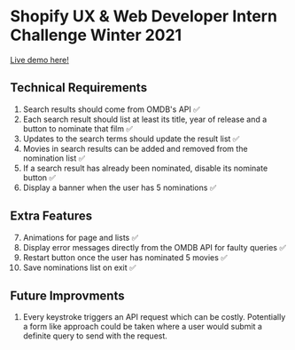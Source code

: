# Shopify UX & Web Developer Intern Challenge Winter 2021

[Live demo here!](https://wonderful-boyd-ca7d35.netlify.app/ "Live Demo")

## Technical Requirements
1. Search results should come from OMDB's API ✅
2. Each search result should list at least its title, year of release and a button to nominate that film ✅
3. Updates to the search terms should update the result list ✅
4. Movies in search results can be added and removed from the nomination list ✅
5. If a search result has already been nominated, disable its nominate button ✅
6. Display a banner when the user has 5 nominations ✅

## Extra Features
7. Animations for page and lists ✅
8. Display error messages directly from the OMDB API for faulty queries ✅
9. Restart button once the user has nominated 5 movies ✅
10. Save nominations list on exit ✅

## Future Improvments
1. Every keystroke triggers an API request which can be costly. Potentially a form like approach could be taken where a user would submit a definite query to send with the request.



